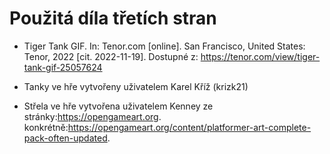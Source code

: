 # Použitá díla třetích stran

* Tiger Tank GIF. In: Tenor.com [online]. San Francisco, United States: Tenor, 2022 [cit. 2022-11-19]. Dostupné z: https://tenor.com/view/tiger-tank-gif-25057624

* Tanky ve hře vytvořeny uživatelem Karel Kříž (krizk21)

* Střela ve hře vytvořena uživatelem Kenney ze stránky:https://opengameart.org. konkrétně:https://opengameart.org/content/platformer-art-complete-pack-often-updated. 

